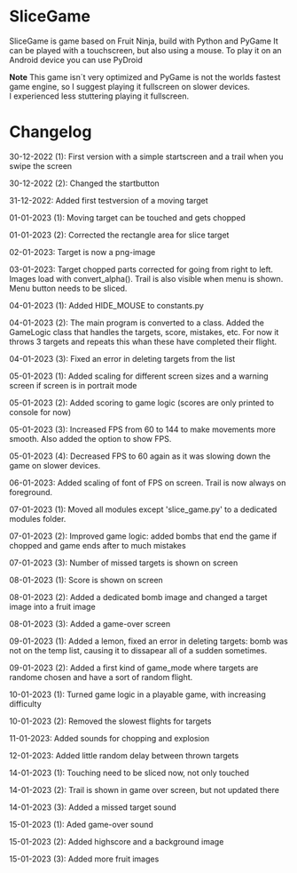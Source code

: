 # SliceGame
SliceGame is game based on Fruit Ninja, build with Python and PyGame
It can be played with a touchscreen, but also using a mouse. To play it on an Android device you can use PyDroid

**Note** 
This game isn´t very optimized and PyGame is not the worlds fastest game engine, so I suggest playing it fullscreen on slower devices.  
I experienced less stuttering playing it fullscreen. 

# Changelog
30-12-2022 (1): First version with a simple startscreen and a trail when you swipe the screen

30-12-2022 (2): Changed the startbutton

31-12-2022: Added first testversion of a moving target

01-01-2023 (1): Moving target can be touched and gets chopped

01-01-2023 (2): Corrected the rectangle area for slice target

02-01-2023: Target is now a png-image

03-01-2023: Target chopped parts corrected for going from right to left. Images load with convert_alpha(). Trail is also visible when menu is shown. Menu button needs to be sliced.

04-01-2023 (1): Added HIDE_MOUSE to constants.py

04-01-2023 (2): The main program is converted to a class. Added the GameLogic class that handles the targets, score, mistakes, etc. For now it throws 3 targets and repeats this whan these have completed their flight.

04-01-2023 (3): Fixed an error in deleting targets from the list

05-01-2023 (1): Added scaling for different screen sizes and a warning screen if screen is in portrait mode

05-01-2023 (2): Added scoring to game logic (scores are only printed to console for now)

05-01-2023 (3): Increased FPS from 60 to 144 to make movements more smooth. Also added the option to show FPS.

05-01-2023 (4): Decreased FPS to 60 again as it was slowing down the game on slower devices.

06-01-2023: Added scaling of font of FPS on screen. Trail is now always on foreground.

07-01-2023 (1): Moved all modules except 'slice_game.py' to a dedicated modules folder.

07-01-2023 (2): Improved game logic: added bombs that end the game if chopped and game ends after to much mistakes

07-01-2023 (3): Number of missed targets is shown on screen

08-01-2023 (1): Score is shown on screen

08-01-2023 (2): Added a dedicated bomb image and changed a target image into a fruit image

08-01-2023 (3): Added a game-over screen

09-01-2023 (1): Added a lemon, fixed an error in deleting targets: bomb was not on the temp list, causing it to dissapear all of a sudden sometimes.

09-01-2023 (2): Added a first kind of game_mode where targets are randome chosen and have a sort of random flight.

10-01-2023 (1): Turned game logic in a playable game, with increasing difficulty

10-01-2023 (2): Removed the slowest flights for targets

11-01-2023: Added sounds for chopping and explosion

12-01-2023: Added little random delay between thrown targets

14-01-2023 (1): Touching need to be sliced now, not only touched

14-01-2023 (2): Trail is shown in game over screen, but not updated there

14-01-2023 (3): Added a missed target sound

15-01-2023 (1): Aded game-over sound

15-01-2023 (2): Added highscore and a background image

15-01-2023 (3): Added more fruit images